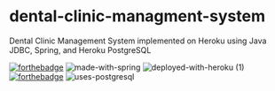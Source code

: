 # dental-clinic-managment-system
Dental Clinic Management System implemented on Heroku using Java JDBC, Spring, and Heroku PostgreSQL

[![forthebadge](https://forthebadge.com/images/badges/made-with-java.svg)](https://forthebadge.com)
![made-with-spring](https://user-images.githubusercontent.com/55032531/163874209-962d8181-ef4e-4748-bf8c-1dc963e79a20.svg)
![deployed-with-heroku (1)](https://user-images.githubusercontent.com/55032531/163874192-fb27d3b5-7bc3-4d43-8229-466e731e7dca.svg)
[![forthebadge](https://forthebadge.com/images/badges/uses-html.svg)](https://forthebadge.com)
![uses-postgresql](https://user-images.githubusercontent.com/55032531/163874554-d844b694-c908-4fa7-afaf-9ec6445b7959.svg)
